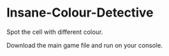 # Insane-Colour-Detective
Spot the cell with different colour.

Download the main game file and run on your console.
